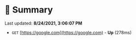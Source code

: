 # 📖 Summary
Last updated: **8/24/2021, 3:06:07 PM**

- `GET` [https://google.com](https://google.com) - **Up** (278ms)
